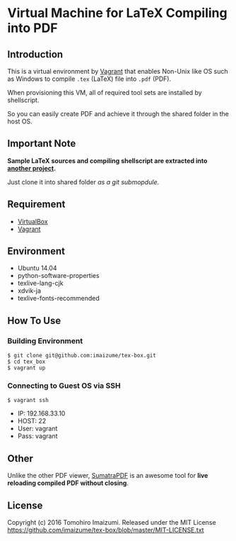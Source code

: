 Virtual Machine for LaTeX Compiling into PDF
===

Introduction
---

This is a virtual environment by [Vagrant](https://www.vagrantup.com/) that enables Non-Unix like OS such as Windows to compile `.tex` (LaTeX) file into `.pdf` (PDF).

When provisioning this VM, all of required tool sets are installed by shellscript.

So you can easily create PDF and achieve it through the shared folder in the host OS.

Important Note
---

**Sample LaTeX sources and compiling shellscript are extracted into [another project](https://www.github.com/imaizume/tex-sources).**

Just clone it into shared folder *as a git submopdule*.

Requirement
---

* [VirtualBox](https://www.virtualbox.org/)
* [Vagrant](https://www.vagrantup.com/)

Environment
---

* Ubuntu 14.04
* python-software-properties
* texlive-lang-cjk
* xdvik-ja
* texlive-fonts-recommended

How To Use
------

### Building Environment

```
$ git clone git@github.com:imaizume/tex-box.git
$ cd tex_box
$ vagrant up
```

### Connecting to Guest OS via SSH

```
$ vagrant ssh
```

* IP: 192.168.33.10
* HOST: 22
* User: vagrant
* Pass: vagrant

Other
------

Unlike the other PDF viewer, [SumatraPDF](http://www.sumatrapdfreader.org/free-pdf-reader.html) is an awesome tool for **live reloading compiled PDF without closing**.

License
---

Copyright (c) 2016 Tomohiro Imaizumi.
Released under the MIT License
https://github.com/imaizume/tex-box/blob/master/MIT-LICENSE.txt

